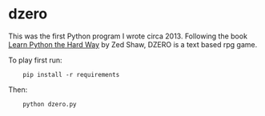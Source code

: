 # dzero

This was the first Python program I wrote circa 2013. Following the book [Learn Python the Hard Way](http://learnpythonthehardway.org/) by Zed Shaw, DZERO is a text based rpg game.

To play first run:
        
        pip install -r requirements

Then:
    
        python dzero.py
